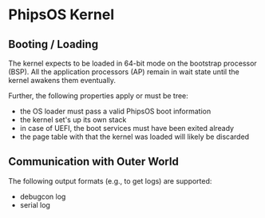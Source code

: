 # PhipsOS Kernel

## Booting / Loading

The kernel expects to be loaded in 64-bit mode on the bootstrap processor (BSP).
All the application processors (AP) remain in wait state until the kernel
awakens them eventually.

Further, the following properties apply or must be tree:

- the OS loader must pass a valid PhipsOS boot information
- the kernel set's up its own stack
- in case of UEFI, the boot services must have been exited already
- the page table with that the kernel was loaded will likely be discarded

## Communication with Outer World

The following output formats (e.g., to get logs) are supported:

- debugcon log
- serial log
